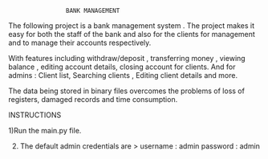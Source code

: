 					BANK MANAGEMENT

The following project is a bank management system . The project makes it easy for both the staff of 
the bank and also for the clients for management and to manage their accounts respectively. 

With features including withdraw/deposit , transferring money , viewing balance , editing account details,
closing account for clients. And for admins : Client list, Searching clients , Editing client details and more.

The data being stored in binary files overcomes the problems of loss of registers, damaged records and time
consumption.



INSTRUCTIONS
	
1)Run the main.py file.

2) The default admin credentials are > username : admin
				       password : admin
